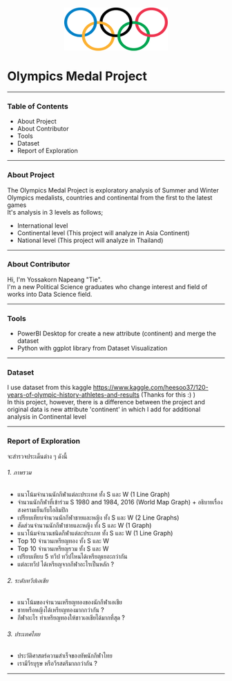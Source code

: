 <p align="center">
  <img width="240" height="100" src="https://github.com/ynt29/Olympics_Project/blob/main/data/olympic_rings.png">
</p>

# Olympics Medal Project
----------------------------------------------
### Table of Contents
* About Project
* About Contributor
* Tools
* Dataset
* Report of Exploration
----------------------------------------------
### About Project
The Olympics Medal Project is exploratory analysis of Summer and Winter Olympics medalists, countries and continental from the first to the latest games\
It's analysis in 3 levels as follows;
* International level
* Continental level (This project will analyze in Asia Continent)
* National level (This project will analyze in Thailand)

----------------------------------------------
### About Contributor
Hi, I'm Yossakorn Napeang "Tie".  \
I'm a new Political Science graduates who change interest and field of works into Data Science field.

----------------------------------------------
### Tools
* PowerBI Desktop for create a new attribute (continent) and merge the dataset
* Python with ggplot library from Dataset Visualization
----------------------------------------------
### Dataset
I use dataset from this kaggle https://www.kaggle.com/heesoo37/120-years-of-olympic-history-athletes-and-results (Thanks for this :) )\
In this project, however, there is a difference between the project and original data is new attribute 'continent' in which I add for additional analysis in Continental level

----------------------------------------------
### Report of Exploration
จะสำรวจประเด็นต่าง ๆ ดังนี้
###### 1. ภาพรวม
* แนวโน้มจำนวนนักกีฬาแต่ละประเทศ ทั้ง S และ W (1 Line Graph)
* จำนวนนักกีฬาที่เข้าร่วม S 1980 and 1984, 2016 (World Map Graph) + อธิบายเรื่องสงครามเย็นกับโอลิมปิก
* เปรียบเทียบจำนวนนักกีฬาชายและหญิง ทั้ง S และ W (2 Line Graphs)
* สัดส่วนจำนวนนักกีฬาชายและหญิง ทั้ง S และ W (1 Graph) 
* แนวโน้มจำนวนชนิดกีฬาแต่ละประเภท ทั้ง S และ W (1 Line Graph)
* Top 10 จำนวนเหรียญทอง ทั้ง S และ W
* Top 10 จำนวนเหรียญรวม ทั้ง S และ W
* เปรียบเทียบ 5 ทวีป ทวีปไหนได้เหรียญเยอะกว่ากัน
* แต่ละทวีป ได้เหรียญจากกีฬาอะไรเป็นหลัก ?

###### 2. ระดับทวีปเอเชีย
* แนวโน้มของจำนวนเหรียญทองของนักกีฬาเอเชีย
* ชายหรือหญิงได้เหรียญทองมากกว่ากัน ?
* กีฬาอะไร ทำเหรียญทองให้ชาวเอเชียได้มากที่สุด ?

###### 3. ประเทศไทย
* ประวัติศาสตร์ความสำเร็จของทัพนักกีฬาไทย
* เรามีวีรบุรุษ หรือวีรสตรีมากกว่ากัน ?




----------------------------------------------
